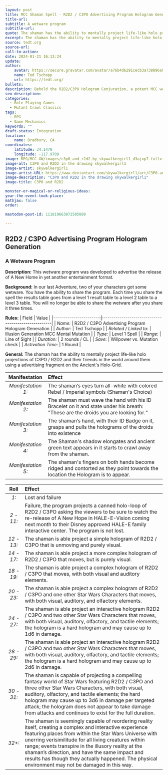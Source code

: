 ```yaml
---
layout: post
title: MCC Shaman Spell - R2D2 / C3PO Advertising Program Hologram Generation
title-url: 
subtitle: A wetware program
subtitle-url: 
quote: The shaman has the ability to mentally project life-like holo projections of C3PO / R2D2 and their friends in the world around them using a advertising fragment on the Ancient's Holo-Grid.  
excerpt: The shaman has the ability to mentally project life-like holo projections of C3PO / R2D2 and their friends in the world around them using a advertising fragment on the Ancient's Holo-Grid.  
source: tedt.org
source-url: 
call-to-action: 
date: 2024-01-21 16:13:24
update:
author:
    avatar: https://secure.gravatar.com/avatar/a76b4d6291cecb3a738896a971bfb903?s=512&d=mp&r=g
    name: Ted Tschopp
    url: https://tedt.org/
bullets:
description: Behold the R2D2/C3PO Hologram Conjuration, a potent MCC wetware incantation summoning the Star Wars ancients as living holograms. Transform gatherings with a hierarchy of holographic marvels, from rudimentary shadows to realms of immersive illusion, all forged to bewitch devotees of the Star Wars mythos and transmute the art of heraldry.
seo-description: 
categories:
  - Role Playing Games
  - Mutant Crawl Classics
tags:
  - RPG
  - Game Mechanics
keywords: ""
draft-status: Integration
location:
    name: Bradbury, CA
coordinates:
    latitude: 34.1470
    longitude: -117.9709
image: RPG/MCC-GW/images/c3p0_and_r2d2_by_skywalkergirl1_d3ajxp7-fullview.jpg
image-alt: C3P0 and R2D2 in the drawing skywalkergirl1
image-artist: skywalkergirl1
image-artist-URL: https://www.deviantart.com/skywalkergirl1/art/C3P0-and-R2D2-199124827
image-description: "C3P0 and R2D2 in the drawing skywalkergirl1"
image-title: C3P0 and R2D2

monster-or-magical-or-religious-ideas:  
year-the-event-took-place:
mathjax: false
order:

mastodon-post-id: 111819663872505089

---
```


## R2D2 / C3PO Advertising Program Hologram Generation

### A Wetware Program

**Description:** This wetware program was developed to advertise the release of A New Home in yet another entertainment format.

**Background:** In our last Adventure, two of your characters got some wetware. You have the ability to share the program. Each time you share the spell the results table goes from a level 1 result table to a level 2 table to a level 3 table. You will no longer be able to share the wetware after you share it three times.

**Rules:**
|                  Field | Value                                               |
|-----------------------:|:----------------------------------------------------|
|                _Name:_ | R2D2 / C3PO Advertising Program Hologram Generation |
|              _Author:_ | Ted Tschopp                                         |
| _Related / Linked to:_ | Illusion Generation MCC Mental Mutation             |
|                _Type:_ | Level 1 Spell                                       |
|               _Range:_ | Line of Sight                                       |
|            _Duration:_ | 2 rounds / CL                                       |
|                _Save:_ | Willpower vs. Mutation check                        |
|     _Activation Time:_ | 1 Round                                             |

**General:** The shaman has the ability to mentally project life-like holo projections of C3PO / R2D2 and their friends in the world around them using a advertising fragment on the Ancient's Holo-Grid.  

|   Manifestation    | Effect                                                                                                                           |
|:------------------:|:---------------------------------------------------------------------------------------------------------------------------------|
| _Manifestation 1:_ | The shaman’s eyes turn all-white with colored Rebel / Imperial symbols (Shaman's Choice)                                         |
| _Manifestation 2:_ | The shaman must wave the hand with his ID Bracelet on it and state under his breath: "These are the droids you are looking for." |
| _Manifestation 3:_ | The shaman’s hand, with their ID Badge on it, grasps and pulls the holograms of the droids into existence                        |
| _Manifestation 4:_ | The Shaman's shadow elongates and ancient green text appears in it starts to crawl away from the shaman.                         |
| _Manifestation 5:_ | The shaman's fingers on both hands become ridged and contorted as they point towards the location the Hologram is to appear.     |

|    Roll    | Effect                                                                                                                                                                                                                                                                                                                                                                                                                                   |
|:----------:|:-----------------------------------------------------------------------------------------------------------------------------------------------------------------------------------------------------------------------------------------------------------------------------------------------------------------------------------------------------------------------------------------------------------------------------------------|
|    _1:_    | Lost and failure                                                                                                                                                                                                                                                                                                                                                                                                                         |
| _2 - 11:_  | Failure, the program projects a canned holo-loop of R2D2 / C3PO asking the viewers to be sure to watch the re-release of A New Hope in HALE-E-Vision coming next month to their Disney approved HALE-E family interactive center. The program is not lost.                                                                                                                                                                               |
| _12 - 13:_ | The shaman is able project a simple hologram of R2D2 / C3PO that is unmoving and purely visual.                                                                                                                                                                                                                                                                                                                                          |
| _14 - 17:_ | The shaman is able project a more complex hologram of R2D2 / C3PO that moves, but is purely visual.                                                                                                                                                                                                                                                                                                                                      |
| _18 - 19:_ | The shaman is able project a complex hologram of R2D2 / C3PO that moves, with both visual and auditory elements.                                                                                                                                                                                                                                                                                                                         |
| _20 - 23:_ | The shaman is able project a complex hologram of R2D2 / C3PO and one other Star Wars Characters that moves, with both visual, auditory, and olfactory elements.                                                                                                                                                                                                                                                                          |
| _24 - 27:_ | The shaman is able project an interactive hologram R2D2 / C3PO and two other Star Wars Characters that moves, with both visual, auditory, olfactory, and tactile elements; the hologram is a hard hologram and may cause up to 1d6 in damage.                                                                                                                                                                                            |
| _28 - 29:_ | The shaman is able project an interactive hologram R2D2 / C3PO and two other Star Wars Characters that moves, with both visual, auditory, olfactory, and tactile elements; the hologram is a hard hologram and may cause up to 2d6 in damage.                                                                                                                                                                                            |
| _30 - 31:_ | The shaman is capable of projecting a compelling fantasy world of Star Wars featuring R2D2 / C3PO and three other Star Wars Characters, with both visual, auditory, olfactory, and tactile elements; the hard hologram may cause up to 3d6 in damage per targeted attack; the hologram does not appear to take damage from attacks and continues to exist for the full duration.                                                         |
|   _32+:_   | The shaman is seemingly capable of reordering reality itself, creating a complex and interactive experience featuring places from within the Star Wars Universe with unerring verisimilitude for all living creatures within range; events transpire in the illusory reality at the shaman’s direction, and have the same impact and results has though they actually happened. The physical environment may not be damaged in this way. |
